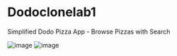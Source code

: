 # Dodoclonelab1
 Simplified Dodo Pizza App - Browse Pizzas with Search

 
![image](https://github.com/AlanAquinas/Simplified-Dodo-Pizza-App/assets/116744376/9d16cd12-ae4c-4ade-88fa-f9343dcb2810) ![image](https://github.com/AlanAquinas/Simplified-Dodo-Pizza-App/assets/116744376/b500c3c5-61c3-4959-a457-5796eb1f9204)

